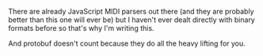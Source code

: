 There are already JavaScript MIDI parsers out there (and they are probably better than this one will ever be) but I haven't ever dealt directly with binary formats before so that's why I'm writing this.

And protobuf doesn't count because they do all the heavy lifting for you.
